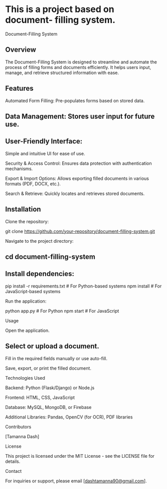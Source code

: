 # This is a project based on document- filling system.
Document-Filling System

## Overview

The Document-Filling System is designed to streamline and automate the process of filling forms and documents efficiently. It helps users input, manage, and retrieve structured information with ease.

## Features

Automated Form Filling: Pre-populates forms based on stored data.

## Data Management: Stores user input for future use.

## User-Friendly Interface: 

Simple and intuitive UI for ease of use.

Security & Access Control: Ensures data protection with authentication mechanisms.

Export & Import Options: Allows exporting filled documents in various formats (PDF, DOCX, etc.).

Search & Retrieve: Quickly locates and retrieves stored documents.

## Installation

Clone the repository:

git clone https://github.com/your-repository/document-filling-system.git

Navigate to the project directory:

## cd document-filling-system

## Install dependencies:

pip install -r requirements.txt  # For Python-based systems
npm install  # For JavaScript-based systems

Run the application:

python app.py  # For Python
npm start  # For JavaScript

Usage

Open the application.

## Select or upload a document.

Fill in the required fields manually or use auto-fill.

Save, export, or print the filled document.

Technologies Used

Backend: Python (Flask/Django) or Node.js

Frontend: HTML, CSS, JavaScript

Database: MySQL, MongoDB, or Firebase

Additional Libraries: Pandas, OpenCV (for OCR), PDF libraries

Contributors

[Tamanna Dash]


License

This project is licensed under the MIT License - see the LICENSE file for details.

Contact

For inquiries or support, please email [dashtamanna90@gmail.com].

